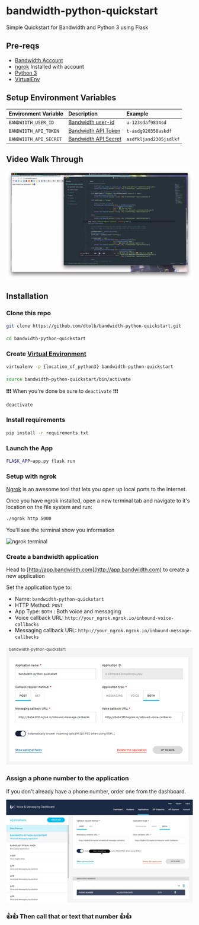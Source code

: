 # bandwidth-python-quickstart
Simple Quickstart for Bandwidth and Python 3 using Flask

## Pre-reqs

* [Bandwidth Account](http://dev.bandwidth.com)
* [ngrok](https://ngrok.com/) Installed with account
* [Python 3](https://www.python.org/downloads/)
* [VirtualEnv](http://docs.python-guide.org/en/latest/dev/virtualenvs/)

## Setup Environment Variables

| Environment Variable   | Description                                                    | Example                |
|:-----------------------|:---------------------------------------------------------------|:-----------------------|
| `BANDWIDTH_USER_ID`    | [Bandwidth user-id](http://dev.bandwidth.com/security.html)    | `u-123sdaf9834sd`      |
| `BANDWIDTH_API_TOKEN`  | [Bandwidth API Token](http://dev.bandwidth.com/security.html)  | `t-asdg920358askdf`    |
| `BANDWIDTH_API_SECRET` | [Bandwidth API Secret](http://dev.bandwidth.com/security.html) | `asdfkljasd2305jsdlkf` |

## Video Walk Through

[![](readme_images/play_file.png)](http://www.youtube.com/watch?v=MttOYzV6xK4 "Click to play on Youtube.com")


## Installation



### Clone this repo

```bash
git clone https://github.com/dtolb/bandwidth-python-quickstart.git

cd bandwidth-python-quickstart
```


### Create [Virtual Environment](http://docs.python-guide.org/en/latest/dev/virtualenvs/)

```bash
virtualenv -p {location_of_python3} bandwidth-python-quickstart

source bandwidth-python-quickstart/bin/activate
```

❗❗❗ When you're done be sure to `deactivate` ❗❗❗

```bash
deactivate
```

### Install requirements

```bash
pip install -r requirements.txt
```

### Launch the App

```bash
FLASK_APP=app.py flask run
```

### Setup with ngrok

[Ngrok](https://ngrok.com) is an awesome tool that lets you open up local ports to the internet.

Once you have ngrok installed, open a new terminal tab and navigate to it's location on the file system and run:

```bash
./ngrok http 5000
```

You'll see the terminal show you information

![ngrok terminal](https://s3.amazonaws.com/bw-demo/ngrok_terminal.png)

### Create a bandwidth application

Head to [http://app.bandwidth.com](http://app.bandwidth.com) to create a new application

Set the application type to:

* Name: `bandwidth-python-quickstart`
* HTTP Method: `POST`
* App Type: `BOTH` : Both voice and messaging
* Voice callback URL: `http://your_ngrok.ngrok.io/inbound-voice-callbacks`
* Messaging callback URL: `http://your_ngrok.ngrok.io/inbound-message-callbacks`

![create app](readme_images/create_application.png)

### Assign a phone number to the application

If you don't already have a phone number, order one from the dashboard.

![Assign number](readme_images/add_number.gif)

### 👍👍 Then call that or text that number 👍👍
